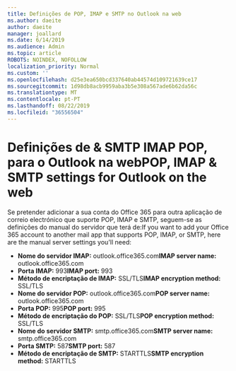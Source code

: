 ```yaml
---
title: Definições de POP, IMAP e SMTP no Outlook na web
ms.author: daeite
author: daeite
manager: joallard
ms.date: 6/14/2019
ms.audience: Admin
ms.topic: article
ROBOTS: NOINDEX, NOFOLLOW
localization_priority: Normal
ms.custom: ''
ms.openlocfilehash: d25e3ea650bcd337640ab44574d109721639ce17
ms.sourcegitcommit: 1d98db8acb9959aba3b5e308a567ade6b62da56c
ms.translationtype: MT
ms.contentlocale: pt-PT
ms.lasthandoff: 08/22/2019
ms.locfileid: "36556504"
---
```

# <a name="pop-imap--smtp-settings-for-outlook-on-the-web"></a><span data-ttu-id="44ecd-102">Definições de & SMTP IMAP POP, para o Outlook na web</span><span class="sxs-lookup"><span data-stu-id="44ecd-102">POP, IMAP & SMTP settings for Outlook on the web</span></span>

<span data-ttu-id="44ecd-103">Se pretender adicionar a sua conta do Office 365 para outra aplicação de correio electrónico que suporte POP, IMAP e SMTP, seguem-se as definições do manual do servidor que terá de:</span><span class="sxs-lookup"><span data-stu-id="44ecd-103">If you want to add your Office 365 account to another mail app that supports POP, IMAP, or SMTP, here are the manual server settings you'll need:</span></span>
  
- <span data-ttu-id="44ecd-104">**Nome do servidor IMAP:** outlook.office365.com</span><span class="sxs-lookup"><span data-stu-id="44ecd-104">**IMAP server name:** outlook.office365.com</span></span>
- <span data-ttu-id="44ecd-105">**Porta IMAP:** 993</span><span class="sxs-lookup"><span data-stu-id="44ecd-105">**IMAP port:** 993</span></span>
- <span data-ttu-id="44ecd-106">**Método de encriptação de IMAP:** SSL/TLS</span><span class="sxs-lookup"><span data-stu-id="44ecd-106">**IMAP encryption method:** SSL/TLS</span></span>
- <span data-ttu-id="44ecd-107">**Nome do servidor POP:** outlook.office365.com</span><span class="sxs-lookup"><span data-stu-id="44ecd-107">**POP server name:** outlook.office365.com</span></span>  
- <span data-ttu-id="44ecd-108">**Porta POP:** 995</span><span class="sxs-lookup"><span data-stu-id="44ecd-108">**POP port:** 995</span></span>  
- <span data-ttu-id="44ecd-109">**Método de encriptação do POP:** SSL/TLS</span><span class="sxs-lookup"><span data-stu-id="44ecd-109">**POP encryption method:** SSL/TLS</span></span>  
- <span data-ttu-id="44ecd-110">**Nome do servidor SMTP:** smtp.office365.com</span><span class="sxs-lookup"><span data-stu-id="44ecd-110">**SMTP server name:** smtp.office365.com</span></span>
- <span data-ttu-id="44ecd-111">**Porta SMTP:** 587</span><span class="sxs-lookup"><span data-stu-id="44ecd-111">**SMTP port:** 587</span></span>
- <span data-ttu-id="44ecd-112">**Método de encriptação de SMTP:** STARTTLS</span><span class="sxs-lookup"><span data-stu-id="44ecd-112">**SMTP encryption method:** STARTTLS</span></span>